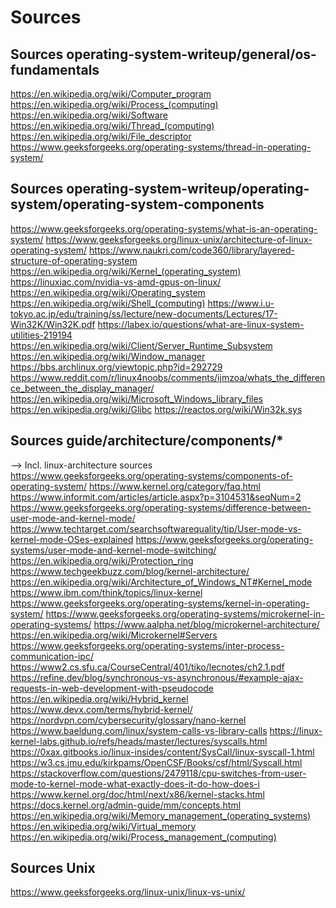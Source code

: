 # Sources

## Sources operating-system-writeup/general/os-fundamentals
https://en.wikipedia.org/wiki/Computer_program
https://en.wikipedia.org/wiki/Process_(computing)
https://en.wikipedia.org/wiki/Software
https://en.wikipedia.org/wiki/Thread_(computing)
https://en.wikipedia.org/wiki/File_descriptor
https://www.geeksforgeeks.org/operating-systems/thread-in-operating-system/

## Sources operating-system-writeup/operating-system/operating-system-components
https://www.geeksforgeeks.org/operating-systems/what-is-an-operating-system/
https://www.geeksforgeeks.org/linux-unix/architecture-of-linux-operating-system/
https://www.naukri.com/code360/library/layered-structure-of-operating-system
https://en.wikipedia.org/wiki/Kernel_(operating_system)
https://linuxiac.com/nvidia-vs-amd-gpus-on-linux/
https://en.wikipedia.org/wiki/Operating_system
https://en.wikipedia.org/wiki/Shell_(computing)
https://www.i.u-tokyo.ac.jp/edu/training/ss/lecture/new-documents/Lectures/17-Win32K/Win32K.pdf
https://labex.io/questions/what-are-linux-system-utilities-219194
https://en.wikipedia.org/wiki/Client/Server_Runtime_Subsystem
https://en.wikipedia.org/wiki/Window_manager
https://bbs.archlinux.org/viewtopic.php?id=292729
https://www.reddit.com/r/linux4noobs/comments/ijmzoa/whats_the_difference_between_the_display_manager/
https://en.wikipedia.org/wiki/Microsoft_Windows_library_files
https://en.wikipedia.org/wiki/Glibc
https://reactos.org/wiki/Win32k.sys

## Sources guide/architecture/components/*
--> Incl. linux-architecture sources
https://www.geeksforgeeks.org/operating-systems/components-of-operating-system/
https://www.kernel.org/category/faq.html
https://www.informit.com/articles/article.aspx?p=3104531&seqNum=2
https://www.geeksforgeeks.org/operating-systems/difference-between-user-mode-and-kernel-mode/
https://www.techtarget.com/searchsoftwarequality/tip/User-mode-vs-kernel-mode-OSes-explained
https://www.geeksforgeeks.org/operating-systems/user-mode-and-kernel-mode-switching/
https://en.wikipedia.org/wiki/Protection_ring
https://www.techgeekbuzz.com/blog/kernel-architecture/
https://en.wikipedia.org/wiki/Architecture_of_Windows_NT#Kernel_mode
https://www.ibm.com/think/topics/linux-kernel
https://www.geeksforgeeks.org/operating-systems/kernel-in-operating-system/
https://www.geeksforgeeks.org/operating-systems/microkernel-in-operating-systems/
https://www.aalpha.net/blog/microkernel-architecture/
https://en.wikipedia.org/wiki/Microkernel#Servers
https://www.geeksforgeeks.org/operating-systems/inter-process-communication-ipc/
https://www2.cs.sfu.ca/CourseCentral/401/tiko/lecnotes/ch2.1.pdf
https://refine.dev/blog/synchronous-vs-asynchronous/#example-ajax-requests-in-web-development-with-pseudocode
https://en.wikipedia.org/wiki/Hybrid_kernel
https://www.devx.com/terms/hybrid-kernel/
https://nordvpn.com/cybersecurity/glossary/nano-kernel
https://www.baeldung.com/linux/system-calls-vs-library-calls
https://linux-kernel-labs.github.io/refs/heads/master/lectures/syscalls.html
https://0xax.gitbooks.io/linux-insides/content/SysCall/linux-syscall-1.html
https://w3.cs.jmu.edu/kirkpams/OpenCSF/Books/csf/html/Syscall.html
https://stackoverflow.com/questions/2479118/cpu-switches-from-user-mode-to-kernel-mode-what-exactly-does-it-do-how-does-i
https://www.kernel.org/doc/html/next/x86/kernel-stacks.html
https://docs.kernel.org/admin-guide/mm/concepts.html
https://en.wikipedia.org/wiki/Memory_management_(operating_systems)
https://en.wikipedia.org/wiki/Virtual_memory
https://en.wikipedia.org/wiki/Process_management_(computing)

## Sources Unix
https://www.geeksforgeeks.org/linux-unix/linux-vs-unix/

<!-- 
Author: cturpn
File: sources.md
Purpose: Documentation of the basic linux architecture to further understand the different components
Created: 2025-08-22
Edited: 2025-08-22
-->
